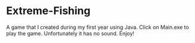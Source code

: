 # Extreme-Fishing
A game that I created during my first year using Java. Click on Main.exe to play the game. Unfortunately it has no sound. Enjoy!
